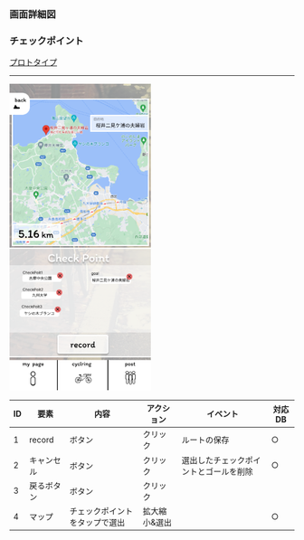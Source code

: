 ### 画面詳細図
### チェックポイント
[プロトタイプ](https://www.figma.com/file/YLXi0XXJfyq6239uKAU8LF/cyclinger?node-id=0%3A1)
*****
<img src="./image/checkpoint2.png" width="250">

|ID|要素|内容|アクション|イベント|対応DB|
|--|----|----|---------|--------|------|
|1|record|ボタン|クリック|ルートの保存|○|
|2|キャンセル|ボタン|クリック|選出したチェックポイントとゴールを削除|○|
|3|戻るボタン|ボタン|クリック|||
|4|マップ|チェックポイントをタップで選出|拡大縮小&選出||○|
